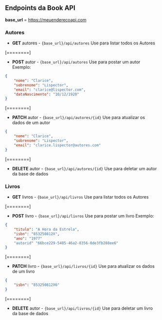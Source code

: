 Endpoints da Book API
---

**base_url** = https://meuenderecoapi.com

### Autores

- **GET** autores - `{base_url}/api/autores`
 Use para listar todos os Autores

[========]

- **POST** autor - `{base_url}/api/autores`
 Use para postar um autor
Exemplo:
```json
{
	"nome": "Clarice",
	"sobrenome": "Lispector",
	"email": "clarice@lispector.com",
	"dataNascimento": "10/12/1920"
}
```

[========]

- **PATCH** autor - `{base_url}/api/autores/{id}`
 Use para atualizar os dados de um autor
```json
{
	"nome": "Clarice",
	"sobrenome": "Lispector",
	"email": "clarice.lispector@autores.com"
}
```
[========]

- **DELETE** autor - `{base_url}/api/autores/{id}`
 Use para deletar um autor da base de dados

### Livros

- **GET** livros - `{base_url}/api/livros`
 Use para listar todos os Autores

[========]

- **POST** livro - `{base_url}/api/livros`
 Use para postar um livro
Exemplo:
```json
{
	"titulo": "A Hora da Estrela",
	"isbn": "853250812X",
	"ano": "1977"
	"autorid" "66bce229-5485-46a2-8356-0de3fb288ee6"
}
```

[========]

- **PATCH** livro - `{base_url}/api/livros/{id}`
 Use para atualizar os dados de um livro
```json
{
	"isbn": "853250812X6"
}
```
[========]

- **DELETE** autor - `{base_url}/api/livros/{id}`
 Use para deletar um livro da base de dados
